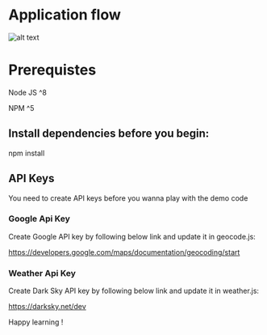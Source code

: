 # Application flow

![alt text](https://github.com/smartudhaya/nodejssamples/blob/master/Day%204/ExpressWeatherApp/NodeJS_Weather_App_Flow.PNG)

# Prerequistes

Node JS ^8

NPM ^5

## Install dependencies before you begin:

npm install

## API Keys

You need to create API keys before you wanna play with the demo code

### Google Api Key

Create Google API key by following below link and update it in geocode.js:

https://developers.google.com/maps/documentation/geocoding/start

### Weather Api Key

Create Dark Sky API key by following below link and update it in weather.js:

https://darksky.net/dev

Happy learning !
